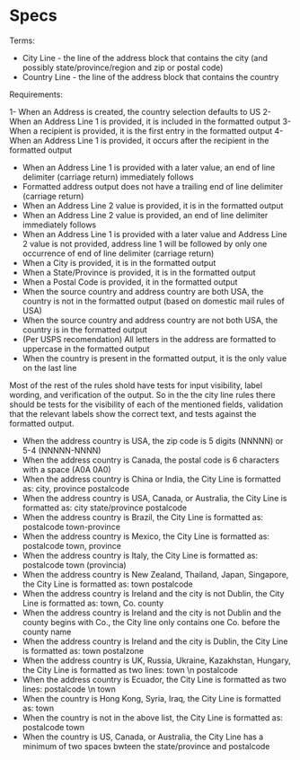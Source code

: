 Specs
=======================

Terms:

- City Line - the line of the address block that contains the city (and possibly state/province/region and zip or postal code)
- Country Line - the line of the address block that contains the country

Requirements:

1- When an Address is created, the country selection defaults to US
2- When an Address Line 1 is provided, it is included in the formatted output
3- When a recipient is provided, it is the first entry in the formatted output
4- When an Address Line 1 is provided, it occurs after the recipient in the formatted output
- When an Address Line 1 is provided with a later value, an end of line delimiter (carriage return) immediately follows
- Formatted address output does not have a trailing end of line delimiter (carriage return)
- When an Address Line 2 value is provided, it is in the formatted output
- When an Address Line 2 value is provided, an end of line delimiter immediately follows
- When an Address Line 1 is provided with a later value and Address Line 2 value is not provided, address line 1 will be followed by only one occurrence of end of line delimiter (carriage return)
- When a City is provided, it is in the formatted output
- When a State/Province is provided, it is in the formatted output
- When a Postal Code is provided, it in the formatted output
- When the source country and address country are both USA, the country is not in the formatted output (based on domestic mail rules of USA)
- When the source country and address country are not both USA, the country is in the formatted output
- (Per USPS recomendation) All letters in the address are formatted to uppercase in the formatted output
- When the country is present in the formatted output, it is the only value on the last line

Most of the rest of the rules shold have tests for input visibility, label wording, and verification of the output. So in the the city line rules there should be tests for the visibility of each of the mentioned fields, validation that the relevant labels show the correct text, and tests against the formatted output.

- When the address country is USA, the zip code is 5 digits (NNNNN) or 5-4 (NNNNN-NNNN)
- When the address country is Canada, the postal code is 6 characters with a space (A0A 0A0)
- When the address country is China or India, the City Line is formatted as: city, province postalcode
- When the address country is USA, Canada, or Australia, the City Line is formatted as: city state/province postalcode
- When the address country is Brazil, the City Line is formatted as: postalcode town-province
- When the address country is Mexico, the City Line is formatted as: postalcode town, province
- When the address country is Italy, the City Line is formatted as: postalcode town (provincia)
- When the address country is New Zealand, Thailand, Japan, Singapore, the City Line is formatted as: town postalcode
- When the address country is Ireland and the city is not Dublin, the City Line is formatted as: town, Co. county
- When the address country is Ireland and the city is not Dublin and the county begins with Co., the City line only contains one Co. before the county name
- When the address country is Ireland and the city is Dublin, the City Line is formatted as: town postalzone
- When the address country is UK, Russia, Ukraine, Kazakhstan, Hungary, the City Line is formatted as two lines: town \n postalcode
- When the address country is Ecuador, the City Line is formatted as two lines: postalcode \n town
- When the country is Hong Kong, Syria, Iraq, the City Line is formatted as: town
- When the country is not in the above list, the City Line is formatted as: postalcode town
- When the country is US, Canada, or Australia, the City Line has a minimum of two spaces bwteen the state/province and postalcode
